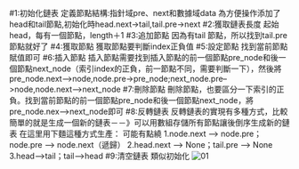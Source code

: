 #1:初始化鏈表
定義節點結構:指針域pre、next和數據域data
為方便操作添加了head和tail節點,初始化時head.next->tail,tail.pre->next
#2:獲取鏈表長度
起始head，每有一個節點，length＋1
#3:追加節點
因為有tail 節點，所以找到tail.pre 節點就好了
#4:獲取節點
獲取節點要判斷index正負值
#5:設定節點
找到當前節點賦值即可
#6:插入節點
插入節點需要找到插入節點的前一個節點pre_node和後一個節點next_node（索引index的正負，前一節點不同，需要判斷一下），然後將pre_node.next–>node,node.pre->pre_node;next_node.pre–>node,node.next–>next_node
#7:刪除節點
刪除節點，也要區分一下索引的正負。找到當前節點的前一個節點pre_node和後一個節點next_node，將pre_node.nex–>next_node即可
#8:反轉鏈表
反轉鏈表的實現有多種方式，比較簡單的就是生成一個新的鏈表－－》可以用數組存儲所有節點讓後倒序生成新的鏈表
在這里用下麵這種方式生產：
可能有點繞
1.node.next –> node.pre；node.pre –> node.next（遞歸）
2.head.next –> None；tail.pre –> None
3.head–>tail；tail–>head
#9:清空鏈表
類似初始化
![01](https://github.com/user-attachments/assets/4ae733dc-3435-4162-b454-4cb18b7b5d6a)
